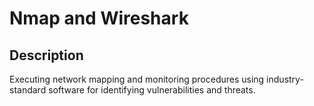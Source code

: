 
<h1>Nmap and Wireshark</h1>

<h2>Description</h2>
 Executing network mapping and monitoring procedures using industry-standard software for identifying vulnerabilities and threats. <br />

